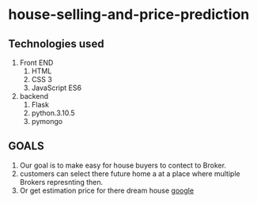 # house-selling-and-price-prediction

## Technologies used
1.   Front END
       1.   HTML
       2.   CSS 3
       3.   JavaScript ES6
 2.  backend 
       1.   Flask
       2.   python.3.10.5
       3.   pymongo
## GOALS
   1.   Our goal is to make easy for house buyers to contect to Broker.
   2.   customers can select there future home a at a place where multiple Brokers represnting then.
   3.   Or get estimation price for there dream house
[google](https://github.com/tchapi/markdown-cheatsheet)
